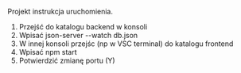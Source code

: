 Projekt instrukcja uruchomienia. 

1. Przejść do katalogu backend w konsoli 
2. Wpisać json-server --watch db.json
3. W innej konsoli przejśc (np w VSC terminal) do katalogu frontend
4. Wpisać npm start 
5. Potwierdzić zmianę portu (Y) 


